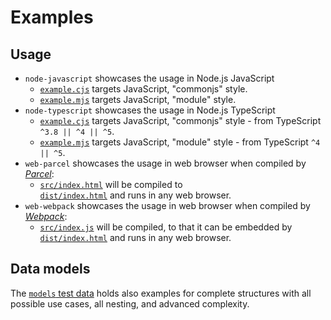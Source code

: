# Examples

## Usage

* `node-javascript` showcases the usage in Node.js JavaScript
  * [`example.cjs`](node-javascript/example.cjs) targets JavaScript, "commonjs" style.
  * [`example.mjs`](node-javascript/example.mjs) targets JavaScript, "module"   style.
* `node-typescript` showcases the usage in Node.js TypeScript
  * [`example.cjs`](node-typescript/example.cjs) targets JavaScript, "commonjs" style - from TypeScript `^3.8 || ^4 || ^5`.
  * [`example.mjs`](node-typescript/example.mjs) targets JavaScript, "module"   style - from TypeScript `^4 || ^5`.
* `web-parcel` showcases the usage in web browser when compiled by [_Parcel_](https://parceljs.org/):
  * [`src/index.html`](web/src/index.js) will be compiled to  
    [`dist/index.html`](web/dist/index.html) and runs in any web browser.
* `web-webpack` showcases the usage in web browser when compiled by [_Webpack_](https://webpack.js.org/):
  * [`src/index.js`](web/src/index.js) will be compiled, to that it can be embedded by  
    [`dist/index.html`](web/dist/index.html) and runs in any web browser.

## Data models

The [`models` test data](../tests/_data/models.js) holds also examples for complete structures
with all possible use cases, all nesting, and advanced complexity.
